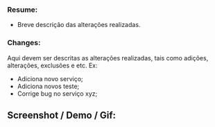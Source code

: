 ### Resume:
- Breve descrição das alterações realizadas.

### Changes:
Aqui devem ser descritas as alterações realizadas, tais como adições, alterações, exclusões e etc. Ex:
- Adiciona novo serviço;
- Adiciona novos teste;
- Corrige bug no serviço xyz;

## Screenshot / Demo / Gif: